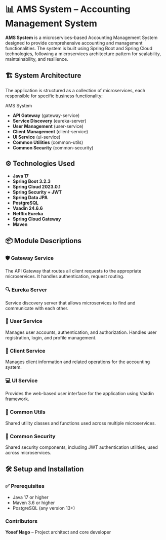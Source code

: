 # 📊 AMS System – Accounting Management System

**AMS System** is a microservices-based Accounting Management System designed to provide comprehensive accounting and management functionalities. The system is built using Spring Boot and Spring Cloud technologies, following a microservices architecture pattern for scalability, maintainability, and resilience.

## 🏗️ System Architecture
The application is structured as a collection of microservices, each responsible for specific business functionality:

AMS System
- **API Gateway** (gateway-service)
- **Service Discovery** (eureka-server)
- **User Management** (user-service)
- **Client Management** (client-service)
- **UI Service** (ui-service)
- **Common Utilities** (common-utils)
- **Common Security** (common-security)

## ⚙️ Technologies Used
- **Java 17**
- **Spring Boot 3.2.3**
- **Spring Cloud 2023.0.1**
- **Spring Security + JWT**
- **Spring Data JPA**
- **PostgreSQL**
- **Vaadin 24.6.6**
- **Netflix Eureka**
- **Spring Cloud Gateway**
- **Maven**
  
## 📦 Module Descriptions

### 🛡️ Gateway Service
The API Gateway that routes all client requests to the appropriate microservices. It handles authentication, request routing.

### 🔍 Eureka Server
Service discovery server that allows microservices to find and communicate with each other.

### 👤 User Service
Manages user accounts, authentication, and authorization. Handles user registration, login, and profile management.

### 👥 Client Service
Manages client information and related operations for the accounting system.

### 💻 UI Service
Provides the web-based user interface for the application using Vaadin framework.

### 🧰 Common Utils
Shared utility classes and functions used across multiple microservices.

### 🔐 Common Security
Shared security components, including JWT authentication utilities, used across microservices.

## 🛠️ Setup and Installation

### ✅ Prerequisites

- Java 17 or higher
- Maven 3.6 or higher
- PostgreSQL (any version 13+)


### Contributors
**Yosef Nago** – Project architect and core developer


